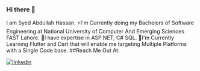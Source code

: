 ### Hi there 👋
I am Syed Abdullah Hassan. 
⚡I'm Currently doing my Bachelors of Software Engineering at National University of Computer And Emerging Sciences FAST Lahore.
🔭I have expertise in ASP.NET, C# SQL. 
🌱I'm Currently Learning Flutter and Dart that will enable me targeting Multiple Platforms with a Single Code base.
##Reach Me Out At:

[![linkedin](https://img.shields.io/badge/linkedin-0A66C2?style=for-the-badge&logo=linkedin&logoColor=white)](https://www.linkedin.com/in/syed-abdullah-hassan-a17286215/)

<!--
**SyedAbdullahh/SyedAbdullahh** is a ✨ _special_ ✨ repository because its `README.md` (this file) appears on your GitHub profile.

Here are some ideas to get you started:

-  I’m currently working on ...
-  I’m currently learning ...
- 👯 I’m looking to collaborate on ...
- 🤔 I’m looking for help with ...
- 💬 Ask me about ...
- 📫 How to reach me: ...
- 😄 Pronouns: ...
-  Fun fact: ...
-->
